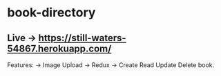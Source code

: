 # book-directory
## Live -> https://still-waters-54867.herokuapp.com/
Features: ->
Image Upload -> 
Redux ->
Create Read Update Delete book.
